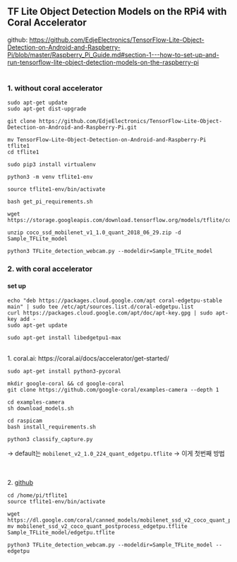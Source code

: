 TF Lite Object Detection Models on the RPi4 with Coral Accelerator
---
github: https://github.com/EdjeElectronics/TensorFlow-Lite-Object-Detection-on-Android-and-Raspberry-Pi/blob/master/Raspberry_Pi_Guide.md#section-1---how-to-set-up-and-run-tensorflow-lite-object-detection-models-on-the-raspberry-pi
<br><br>
### 1. without coral accelerator
~~~
sudo apt-get update
sudo apt-get dist-upgrade
~~~
~~~
git clone https://github.com/EdjeElectronics/TensorFlow-Lite-Object-Detection-on-Android-and-Raspberry-Pi.git
~~~
~~~
mv TensorFlow-Lite-Object-Detection-on-Android-and-Raspberry-Pi tflite1
cd tflite1
~~~
~~~
sudo pip3 install virtualenv
~~~
~~~
python3 -m venv tflite1-env
~~~
~~~
source tflite1-env/bin/activate
~~~
~~~
bash get_pi_requirements.sh
~~~
~~~
wget https://storage.googleapis.com/download.tensorflow.org/models/tflite/coco_ssd_mobilenet_v1_1.0_quant_2018_06_29.zip
~~~
~~~
unzip coco_ssd_mobilenet_v1_1.0_quant_2018_06_29.zip -d Sample_TFLite_model
~~~
~~~
python3 TFLite_detection_webcam.py --modeldir=Sample_TFLite_model
~~~

### 2. with coral accelerator
#### set up
~~~
echo "deb https://packages.cloud.google.com/apt coral-edgetpu-stable main" | sudo tee /etc/apt/sources.list.d/coral-edgetpu.list
curl https://packages.cloud.google.com/apt/doc/apt-key.gpg | sudo apt-key add -
sudo apt-get update
~~~
~~~
sudo apt-get install libedgetpu1-max
~~~
<br>
1. coral.ai: https://coral.ai/docs/accelerator/get-started/

~~~
sudo apt-get install python3-pycoral
~~~
~~~
mkdir google-coral && cd google-coral
git clone https://github.com/google-coral/examples-camera --depth 1
~~~
~~~
cd examples-camera
sh download_models.sh
~~~
~~~
cd raspicam
bash install_requirements.sh
~~~
~~~
python3 classify_capture.py
~~~
-> default는 `mobilenet_v2_1.0_224_quant_edgetpu.tflite`
-> 이게 첫번째 방법

 <br><br>
2. [github](https://github.com/EdjeElectronics/TensorFlow-Lite-Object-Detection-on-Android-and-Raspberry-Pi/blob/master/Raspberry_Pi_Guide.md#section-2---run-edge-tpu-object-detection-models-on-the-raspberry-pi-using-the-coral-usb-accelerator "깃허브")
~~~
cd /home/pi/tflite1
source tflite1-env/bin/activate
~~~
~~~
wget https://dl.google.com/coral/canned_models/mobilenet_ssd_v2_coco_quant_postprocess_edgetpu.tflite
mv mobilenet_ssd_v2_coco_quant_postprocess_edgetpu.tflite Sample_TFLite_model/edgetpu.tflite
~~~
~~~
python3 TFLite_detection_webcam.py --modeldir=Sample_TFLite_model --edgetpu
~~~
